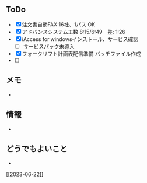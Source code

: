 ## ToDo
- [x] 注文書自動FAX 16社、1パス OK
- [x] アドバンスシステム工数 8:15/6:49　差: 1:26
- [x] iAccess for windowsインストール、サービス確認
	- [ ] サービスパック未導入
- [x] フォークリフト計画表配信準備 バッチファイル作成
- [ ] 


## メモ
- 


## 情報
- 


## どうでもよいこと
- 


[[2023-06-22]]

